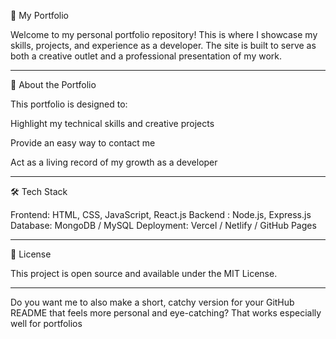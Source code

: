 🌟 My Portfolio

Welcome to my personal portfolio repository!
This is where I showcase my skills, projects, and experience as a developer. The site is built to serve as both a creative outlet and a professional presentation of my work.


---

📌 About the Portfolio

This portfolio is designed to:

Highlight my technical skills and creative projects

Provide an easy way to contact me

Act as a living record of my growth as a developer



---

🛠 Tech Stack

Frontend: HTML, CSS, JavaScript, React.js
Backend : Node.js, Express.js
Database: MongoDB / MySQL 
Deployment: Vercel / Netlify / GitHub Pages






---

📝 License

This project is open source and available under the MIT License.


---

Do you want me to also make a short, catchy version for your GitHub README that feels more personal and eye-catching? That works especially well for portfolios
